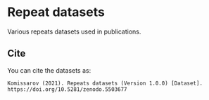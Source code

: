 # Repeat datasets

Various repeats datasets used in publications.

## Cite

You can cite the datasets as:

```
Komissarov (2021). Repeats datasets (Version 1.0.0) [Dataset]. https://doi.org/10.5281/zenodo.5503677
```
